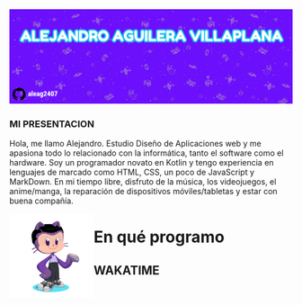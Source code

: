 <img src="https://github.com/aleag2407/aleag2407/blob/main/header.jpg?raw=true" alt="banner">

### MI PRESENTACION

Hola, me llamo Alejandro. Estudio Diseño de Aplicaciones web y me apasiona todo lo relacionado con la informática, tanto el software como el hardware. Soy un programador novato en Kotlin y tengo experiencia en lenguajes de marcado como HTML, CSS, un poco de JavaScript y MarkDown. En mi tiempo libre, disfruto de la música, los videojuegos, el anime/manga, la reparación de dispositivos móviles/tabletas y estar con buena compañía.

<img align="left" width="150" src="https://github.com/aleag2407/aleag2407/blob/main/octocat-1696461654740.png" alt="octocat">

# En qué programo

## WAKATIME
